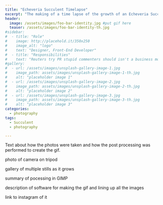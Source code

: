 ```yaml
---
title: "Echeveria Succulent Timelapse"
excerpt: "The making of a time lapse of the growth of an Echeveria Succulent from a single leaf."
header:
  image: /assets/images/foo-bar-identity.jpg #put gif here
  teaser: /assets/images/foo-bar-identity-th.jpg
#sidebar:
#  - title: "Role"
#    image: http://placehold.it/350x250
#    image_alt: "logo"
#    text: "Designer, Front-End Developer"
#  - title: "Responsibilities"
#    text: "Reuters try PR stupid commenters should isn't a business model"
#gallery:
#  - url: /assets/images/unsplash-gallery-image-1.jpg
#    image_path: assets/images/unsplash-gallery-image-1-th.jpg
#    alt: "placeholder image 1"
#  - url: /assets/images/unsplash-gallery-image-2.jpg
#    image_path: assets/images/unsplash-gallery-image-2-th.jpg
#    alt: "placeholder image 2"
#  - url: /assets/images/unsplash-gallery-image-3.jpg
#    image_path: assets/images/unsplash-gallery-image-3-th.jpg
#    alt: "placeholder image 3"
categories:
  - photography
tags:
  - Succulent
  - photography

---
```


Text about how the photos were taken and how the post processing was performed to create the gif.

photo of camera on tripod

gallery of multiple stills as it grows

summary of pocessing in GIMP

description of software for making the gif and lining up all the images

link to instagram of it
